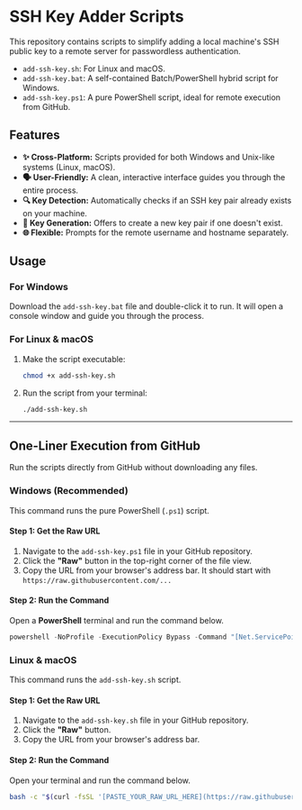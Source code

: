 # SSH Key Adder Scripts

This repository contains scripts to simplify adding a local machine's SSH public key to a remote server for passwordless authentication.

* `add-ssh-key.sh`: For Linux and macOS.
* `add-ssh-key.bat`: A self-contained Batch/PowerShell hybrid script for Windows.
* `add-ssh-key.ps1`: A pure PowerShell script, ideal for remote execution from GitHub.

## Features

* **✨ Cross-Platform:** Scripts provided for both Windows and Unix-like systems (Linux, macOS).
* **🗣️ User-Friendly:** A clean, interactive interface guides you through the entire process.
* **🔍 Key Detection:** Automatically checks if an SSH key pair already exists on your machine.
* **🔑 Key Generation:** Offers to create a new key pair if one doesn't exist.
* **🌐 Flexible:** Prompts for the remote username and hostname separately.

## Usage

### For Windows

Download the `add-ssh-key.bat` file and double-click it to run. It will open a console window and guide you through the process.

### For Linux & macOS

1.  Make the script executable:
    ```sh
    chmod +x add-ssh-key.sh
    ```
2.  Run the script from your terminal:
    ```sh
    ./add-ssh-key.sh
    ```

---

## One-Liner Execution from GitHub

Run the scripts directly from GitHub without downloading any files.

### Windows (Recommended)

This command runs the pure PowerShell (`.ps1`) script.

#### Step 1: Get the Raw URL

1.  Navigate to the `add-ssh-key.ps1` file in your GitHub repository.
2.  Click the **"Raw"** button in the top-right corner of the file view.
3.  Copy the URL from your browser's address bar. It should start with `https://raw.githubusercontent.com/...`

#### Step 2: Run the Command

Open a **PowerShell** terminal and run the command below.

```powershell
powershell -NoProfile -ExecutionPolicy Bypass -Command "[Net.ServicePointManager]::SecurityProtocol = [Net.SecurityProtocolType]::Tls12; Invoke-Expression (Invoke-RestMethod -Uri 'https://raw.githubusercontent.com/m1293b/ssh_key_insert_scripts/refs/heads/main/windows_remote_add_ssh_key.ps1')"
```

### Linux & macOS

This command runs the `add-ssh-key.sh` script.

#### Step 1: Get the Raw URL

1.  Navigate to the `add-ssh-key.sh` file in your GitHub repository.
2.  Click the **"Raw"** button.
3.  Copy the URL from your browser's address bar.

#### Step 2: Run the Command

Open your terminal and run the command below.

```sh
bash -c "$(curl -fsSL '[PASTE_YOUR_RAW_URL_HERE](https://raw.githubusercontent.com/m1293b/ssh_key_insert_scripts/refs/heads/main/linux_add_ssh_key.sh)')"
```
    

